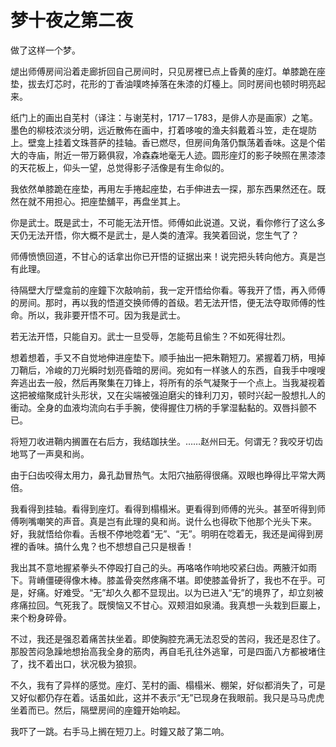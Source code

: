 # 梦十夜之第二夜

做了这样一个梦。

煺出师傅房间沿着走廊折回自己房间时，只见房裡已点上昏黄的座灯。单膝跪在座垫，拔去灯芯时，花形的丁香油噗咚掉落在朱漆的灯檯上。同时房间也顿时明亮起来。

纸门上的画出自芜村（译注：与谢芜村，1717－1783，是俳人亦是画家）之笔。墨色的柳枝浓淡分明，远近散佈在画中，打着哆唆的渔夫斜戴着斗笠，走在堤防上。壁龛上挂着文珠菩萨的挂轴。香已燃尽，但房间角落仍飘荡着香味。这是个偌大的寺庙，附近一带万籁俱寂，冷森森地毫无人迹。圆形座灯的影子映照在黑漆漆的天花板上，仰头一望，总觉得影子活像是有生命似的。

我依然单膝跪在座垫，再用左手捲起座垫，右手伸进去一探，那东西果然还在。既然在就不用担心。把座垫舖平，再盘坐其上。

你是武士。既是武士，不可能无法开悟。师傅如此说道。又说，看你修行了这么多天仍无法开悟，你大概不是武士，是人类的渣滓。我笑着回说，您生气了？

师傅愤愤回道，不甘心的话拿出你已开悟的证据出来！说完把头转向他方。真是岂有此理。

待隔壁大厅壁龛前的座鐘下次敲响前，我一定开悟给你看。等我开了悟，再入师傅的房间。那时，再以我的悟道交换师傅的首级。若无法开悟，便无法夺取师傅的性命。所以，我非要开悟不可。因为我是武士。

若无法开悟，只能自刃。武士一旦受辱，怎能苟且偷生？不如死得壮烈。

想着想着，手又不自觉地伸进座垫下。顺手抽出一把朱鞘短刀。紧握着刀柄，甩掉刀鞘后，冷峻的刀光瞬时划亮昏暗的房间。宛如有一样骇人的东西，自我手中嗖嗖奔逃出去一般，然后再聚集在刀锋上，将所有的杀气凝聚于一个点上。当我凝视着这把被缩聚成针头形状，又在尖端被强迫磨尖的锋利刀刃，顿时兴起一股想扎人的衝动。全身的血液均流向右手手腕，使得握住刀柄的手掌湿黏黏的。双唇抖颤不已。

将短刀收进鞘内搁置在右后方，我结跏扶坐。……赵州曰无。何谓无？我咬牙切齿地骂了一声臭和尚。

由于臼齿咬得太用力，鼻孔勐冒热气。太阳穴抽筋得很痛。双眼也睁得比平常大两倍。

我看得到挂轴。看得到座灯。看得到榻榻米。更看得到师傅的光头。甚至听得到师傅咧嘴嘲笑的声音。真是岂有此理的臭和尚。说什么也得砍下他那个光头下来。好，我就悟给你看。舌根不停地唸着“无”、“无”。明明在唸着无，我还是闻得到房裡的香味。搞什么鬼？也不想想自己只是根香！

我出其不意地握紧拳头不停殴打自己的头。再咯咯作响地咬紧臼齿。两腋汗如雨下。背嵴僵硬得像木棒。膝盖骨突然疼痛不堪。即使膝盖骨折了，我也不在乎。可是，好痛。好难受。“无”却久久都不显现出。以为已进入“无”的境界了，却立刻被疼痛拉回。气死我了。既懊恼又不甘心。双颊泪如泉涌。我真想一头栽到巨巖上，来个粉身碎骨。

不过，我还是强忍着痛苦扶坐着。即使胸腔充满无法忍受的苦闷，我还是忍住了。那股苦闷急躁地想抬高我全身的筋肉，再自毛孔往外逃窜，可是四面八方都被堵住了，找不着出口，状况极为狼狈。

不久，我有了异样的感觉。座灯、芜村的画、榻榻米、棚架，好似都消失了，可是又好似都仍存在着。话虽如此，这并不表示“无”已现身在我眼前。我只是马马虎虎坐着而已。然后，隔壁房间的座鐘开始响起。

我吓了一跳。右手马上搁在短刀上。时鐘又敲了第二响。
